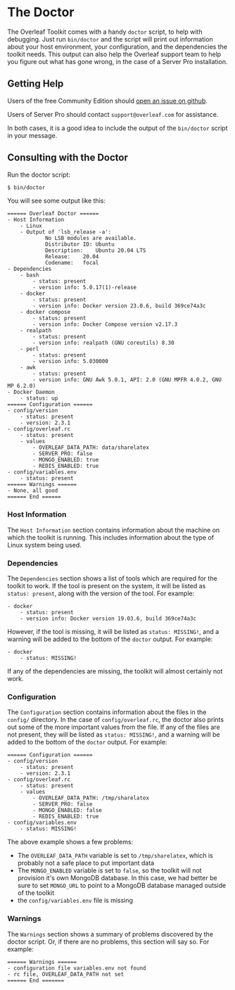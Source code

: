 # The Doctor

The Overleaf Toolkit comes with a handy `doctor` script, to help with debugging. Just run `bin/doctor` and the script will print out information about your host environment, your configuration, and the dependencies the toolkit needs. This output can also help the Overleaf support team to help you figure out what has gone wrong, in the case of a Server Pro installation.


## Getting Help

Users of the free Community Edition should [open an issue on github](https://github.com/overleaf/toolkit/issues). 

Users of Server Pro should contact `support@overleaf.com` for assistance.

In both cases, it is a good idea to include the output of the `bin/doctor` script in your message.


## Consulting with the Doctor

Run the doctor script:

```sh
$ bin/doctor
```

You will see some output like this:

```
====== Overleaf Doctor ======
- Host Information
    - Linux
    - Output of 'lsb_release -a':
            No LSB modules are available.
            Distributor ID:	Ubuntu
            Description:	Ubuntu 20.04 LTS
            Release:	20.04
            Codename:	focal
- Dependencies
    - bash
        - status: present
        - version info: 5.0.17(1)-release
    - docker
        - status: present
        - version info: Docker version 23.0.6, build 369ce74a3c
    - docker compose
        - status: present
        - version info: Docker Compose version v2.17.3
    - realpath
        - status: present
        - version info: realpath (GNU coreutils) 8.30
    - perl
        - status: present
        - version info: 5.030000
    - awk
        - status: present
        - version info: GNU Awk 5.0.1, API: 2.0 (GNU MPFR 4.0.2, GNU MP 6.2.0)
- Docker Daemon
    - status: up
====== Configuration ======
- config/version
    - status: present
    - version: 2.3.1
- config/overleaf.rc
    - status: present
    - values
        - OVERLEAF_DATA_PATH: data/sharelatex
        - SERVER_PRO: false
        - MONGO_ENABLED: true
        - REDIS_ENABLED: true
- config/variables.env
    - status: present
====== Warnings ======
- None, all good
====== End ======
```


### Host Information

The `Host Information` section contains information about the machine on which the toolkit is running. This includes information about the type of Linux system being used. 


### Dependencies

The `Dependencies` section shows a list of tools which are required for the toolkit to work.
If the tool is present on the system, it will be listed as `status: present`, along with the version of the tool. For example:

```
- docker
    - status: present
    - version info: Docker version 19.03.6, build 369ce74a3c
```

However, if the tool is missing, it will be listed as `status: MISSING!`, and a warning will be added to the bottom of the `doctor` output. For example:

```
- docker
    - status: MISSING!
```

If any of the dependencies are missing, the toolkit will almost certainly not work.


### Configuration

The `Configuration` section contains information about the files in the `config/` directory. In the case of `config/overleaf.rc`, the doctor also prints out some of the more important values from the file. If any of the files are not present, they will be listed as `status: MISSING!`, and a warning will be added to the bottom of the `doctor` output. For example:

```
====== Configuration ======
- config/version
    - status: present
    - version: 2.3.1
- config/overleaf.rc
    - status: present
    - values
        - OVERLEAF_DATA_PATH: /tmp/sharelatex 
        - SERVER_PRO: false
        - MONGO_ENABLED: false
        - REDIS_ENABLED: true
- config/variables.env
    - status: MISSING!
```

The above example shows a few problems:

- The `OVERLEAF_DATA_PATH` variable is set to `/tmp/sharelatex`, which is probably not a safe place to put important data
- The `MONGO_ENABLED` variable is set to `false`, so the toolkit will not provision it's own MongoDB database. In this case, we had better be sure to set `MONGO_URL` to point to a MongoDB database managed outside of the toolkit
- the `config/variables.env` file is missing


### Warnings


The `Warnings` section shows a summary of problems discovered by the doctor script. Or, if there are no problems, this section will say so. For example:

```
====== Warnings ======
- configuration file variables.env not found
- rc file, OVERLEAF_DATA_PATH not set
====== End =======
```

